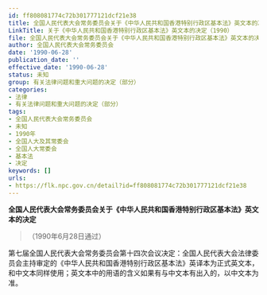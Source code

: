 ```yaml
---
id: ff808081774c72b301777121dcf21e38
title: 全国人民代表大会常务委员会关于《中华人民共和国香港特别行政区基本法》英文本的决定
LinkTitle: 关于《中华人民共和国香港特别行政区基本法》英文本的决定（1990）
file: 全国人民代表大会常务委员会关于《中华人民共和国香港特别行政区基本法》英文本的决定_ff808081774c72b301777121dcf21e38.docx
author: 全国人民代表大会常务委员会
date: '1990-06-28'
publication_date: ''
effective_date: '1990-06-28'
status: 未知
group: 有关法律问题和重大问题的决定（部分）
categories:
- 法律
- 有关法律问题和重大问题的决定（部分）
tags:
- 全国人民代表大会常务委员会
- 未知
- 1990年
- 全国人大及其常委会
- 全国人大常委会
- 基本法
- 决定
keywords: []
urls:
- https://flk.npc.gov.cn/detail?id=ff808081774c72b301777121dcf21e38
---
```


**全国人民代表大会常务委员会关于《中华人民共和国香港特别行政区基本法》英文本的决定**

> （1990年6月28日通过）

第七届全国人民代表大会常务委员会第十四次会议决定：全国人民代表大会法律委员会主持审定的《中华人民共和国香港特别行政区基本法》英译本为正式英文本，和中文本同样使用；英文本中的用语的含义如果有与中文本有出入的，以中文本为准。
